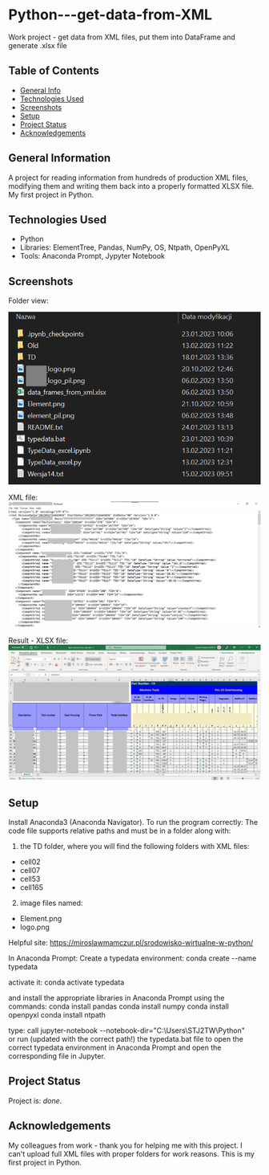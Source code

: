 # Python---get-data-from-XML
Work project - get data from XML files, put them into DataFrame and generate .xlsx file

## Table of Contents
* [General Info](#general-information)
* [Technologies Used](#technologies-used)
* [Screenshots](#screenshots)
* [Setup](#setup)
* [Project Status](#project-status)
* [Acknowledgements](#acknowledgements)

## General Information
A project for reading information from hundreds of production XML files, modifying them and writing them back into a properly formatted XLSX file. My first project in Python.

## Technologies Used
- Python
- Libraries: ElementTree, Pandas, NumPy, OS, Ntpath, OpenPyXL
- Tools: Anaconda Prompt, Jypyter Notebook

## Screenshots

Folder view:

![Folder](./Folder_view.png) 

XML file:
![XML file](XML_file.png) 

Result - XLSX file:
![Generated XLSX file](XLSX_file.png) 

## Setup
Install Anaconda3 (Anaconda Navigator). To run the program correctly: 
The code file supports relative paths and must be in a folder along with:
1. the TD folder, where you will find the following folders with XML files:
- cell02
- cell07
- cell53
- cell165
2. image files named:
- Element.png
- logo.png

Helpful site: https://miroslawmamczur.pl/srodowisko-wirtualne-w-python/

In Anaconda Prompt:
Create a typedata environment:
conda create --name typedata

activate it:
conda activate typedata

and install the appropriate libraries in Anaconda Prompt using the commands:
conda install pandas
conda install numpy
conda install openpyxl
conda install ntpath

type: call jupyter-notebook --notebook-dir="C:\Users\STJ2TW\Python"  
or run (updated with the correct path!) the typedata.bat file to open the correct typedata environment in Anaconda Prompt and open the corresponding file in Jupyter.

## Project Status
Project is: _done_.

## Acknowledgements
My colleagues from work - thank you for helping me with this project.
I can't upload full XML files with proper folders for work reasons.
This is my first project in Python.
